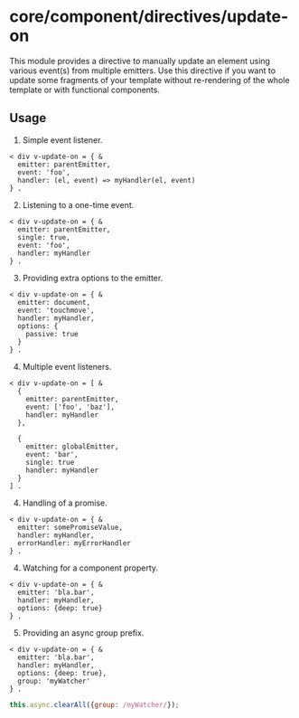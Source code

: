 # core/component/directives/update-on

This module provides a directive to manually update an element using various event(s) from multiple emitters.
Use this directive if you want to update some fragments of your template without re-rendering of the whole template or
with functional components.

## Usage

1. Simple event listener.

```
< div v-update-on = { &
  emitter: parentEmitter,
  event: 'foo',
  handler: (el, event) => myHandler(el, event)
} .
```

2. Listening to a one-time event.

```
< div v-update-on = { &
  emitter: parentEmitter,
  single: true,
  event: 'foo',
  handler: myHandler
} .
```

3. Providing extra options to the emitter.

```
< div v-update-on = { &
  emitter: document,
  event: 'touchmove',
  handler: myHandler,
  options: {
    passive: true
  }
} .
```

4. Multiple event listeners.

```
< div v-update-on = [ &
  {
    emitter: parentEmitter,
    event: ['foo', 'baz'],
    handler: myHandler
  },

  {
    emitter: globalEmitter,
    event: 'bar',
    single: true
    handler: myHandler
  }
] .
```

4. Handling of a promise.

```
< div v-update-on = { &
  emitter: somePromiseValue,
  handler: myHandler,
  errorHandler: myErrorHandler
} .
```

4. Watching for a component property.

```
< div v-update-on = { &
  emitter: 'bla.bar',
  handler: myHandler,
  options: {deep: true}
} .
```

5. Providing an async group prefix.

```
< div v-update-on = { &
  emitter: 'bla.bar',
  handler: myHandler,
  options: {deep: true},
  group: 'myWatcher'
} .
```

```js
this.async.clearAll({group: /myWatcher/});
```
